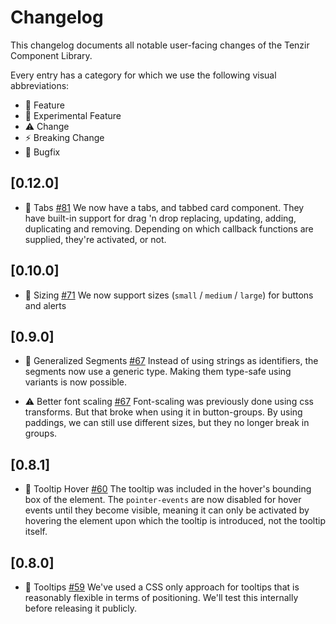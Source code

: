 # Changelog

This changelog documents all notable user-facing changes of the Tenzir 
Component Library.

Every entry has a category for which we use the following visual abbreviations:

- 🎁 Feature
- 🧬 Experimental Feature
- ⚠️  Change
- ⚡️ Breaking Change
- 🐞 Bugfix

## [0.12.0]
- 🎁 Tabs [#81](https://github.com/tenzir/ui-component-library/pull/81)
We now have a tabs, and tabbed card component. They have built-in support for
drag 'n drop replacing, updating, adding, duplicating and removing. Depending
on which callback functions are supplied, they're activated, or not.

## [0.10.0]
- 🎁 Sizing [#71](https://github.com/tenzir/ui-component-library/pull/71)
We now support sizes (`small` / `medium` / `large`) for buttons and alerts

## [0.9.0]
- 🎁 Generalized Segments [#67](https://github.com/tenzir/ui-component-library/pull/67)
Instead of using strings as identifiers, the segments now use a generic type.
Making them type-safe using variants is now possible.

- ⚠️  Better font scaling [#67](https://github.com/tenzir/ui-component-library/pull/67)
Font-scaling was previously done using css transforms. But that broke when using
it in button-groups. By using paddings, we can still use different sizes,
but they no longer break in groups.

## [0.8.1]
- 🐞 Tooltip Hover [#60](https://github.com/tenzir/ui-component-library/pull/60)
The tooltip was included in the hover's bounding box of the element. The 
`pointer-events` are now disabled for hover events until they become visible, 
meaning it can only be activated by hovering the element upon which the tooltip
is introduced, not the tooltip itself.

## [0.8.0]
- 🧬 Tooltips [#59](https://github.com/tenzir/ui-component-library/pull/59)
We've used a CSS only approach for tooltips that is reasonably flexible in terms
of positioning. We'll test this internally before releasing it publicly.
